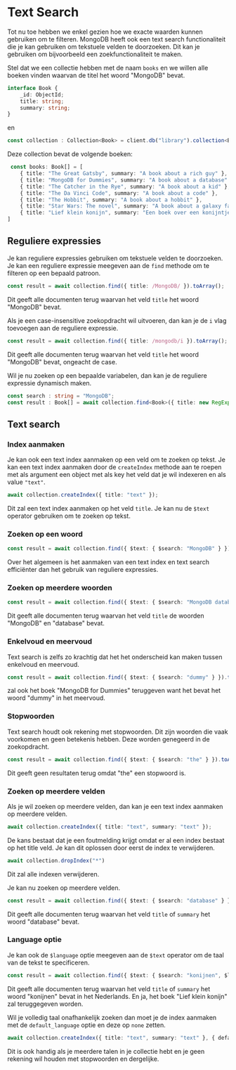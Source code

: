 # Text Search

Tot nu toe hebben we enkel gezien hoe we exacte waarden kunnen gebruiken om te filteren. MongoDB heeft ook een text search functionaliteit die je kan gebruiken om tekstuele velden te doorzoeken. Dit kan je gebruiken om bijvoorbeeld een zoekfunctionaliteit te maken.

Stel dat we een collectie hebben met de naam `books` en we willen alle boeken vinden waarvan de titel het woord "MongoDB" bevat. 

```typescript
interface Book {
    _id: ObjectId;
    title: string;
    summary: string;
}
```

en

```typescript
const collection : Collection<Book> = client.db("library").collection<Book>("books");
```

Deze collection bevat de volgende boeken: 

```typescript
 const books: Book[] = [
    { title: "The Great Gatsby", summary: "A book about a rich guy" },
    { title: "MongoDB for Dummies", summary: "A book about a database" },
    { title: "The Catcher in the Rye", summary: "A book about a kid" },
    { title: "The Da Vinci Code", summary: "A book about a code" },
    { title: "The Hobbit", summary: "A book about a hobbit" },
    { title: "Star Wars: The novel", summary: "A book about a galaxy far far away" },
    { title: "Lief klein konijn", summary: "Een boek over een konijntje" }
]
```


## Reguliere expressies

Je kan reguliere expressies gebruiken om tekstuele velden te doorzoeken. Je kan een reguliere expressie meegeven aan de `find` methode om te filteren op een bepaald patroon. 

```typescript
const result = await collection.find({ title: /MongoDB/ }).toArray();
```

Dit geeft alle documenten terug waarvan het veld `title` het woord "MongoDB" bevat.

Als je een case-insensitive zoekopdracht wil uitvoeren, dan kan je de `i` vlag toevoegen aan de reguliere expressie.

```typescript
const result = await collection.find({ title: /mongodb/i }).toArray();
```

Dit geeft alle documenten terug waarvan het veld `title` het woord "MongoDB" bevat, ongeacht de case. 

Wil je nu zoeken op een bepaalde variabelen, dan kan je de reguliere expressie dynamisch maken.

```typescript
const search : string = "MongoDB";
const result : Book[] = await collection.find<Book>({ title: new RegExp(search, "i") }).toArray();
```

## Text search

### Index aanmaken

Je kan ook een text index aanmaken op een veld om te zoeken op tekst. Je kan een text index aanmaken door de `createIndex` methode aan te roepen met als argument een object met als key het veld dat je wil indexeren en als value `"text"`. 

```typescript
await collection.createIndex({ title: "text" });
```

Dit zal een text index aanmaken op het veld `title`. Je kan nu de `$text` operator gebruiken om te zoeken op tekst.

### Zoeken op een woord

```typescript
const result = await collection.find({ $text: { $search: "MongoDB" } }).toArray();
```

Over het algemeen is het aanmaken van een text index en text search efficiënter dan het gebruik van reguliere expressies. 

### Zoeken op meerdere woorden

```typescript
const result = await collection.find({ $text: { $search: "MongoDB database" } }).toArray();
```

Dit geeft alle documenten terug waarvan het veld `title` de woorden "MongoDB" en "database" bevat.

### Enkelvoud en meervoud

Text search is zelfs zo krachtig dat het het onderscheid kan maken tussen enkelvoud en meervoud.

```typescript
const result = await collection.find({ $text: { $search: "dummy" } }).toArray();
```

zal ook het boek "MongoDB for Dummies" teruggeven want het bevat het woord "dummy" in het meervoud.

### Stopwoorden

Text search houdt ook rekening met stopwoorden. Dit zijn woorden die vaak voorkomen en geen betekenis hebben. Deze worden genegeerd in de zoekopdracht. 

```typescript
const result = await collection.find({ $text: { $search: "the" } }).toArray();
```

Dit geeft geen resultaten terug omdat "the" een stopwoord is.

### Zoeken op meerdere velden

Als je wil zoeken op meerdere velden, dan kan je een text index aanmaken op meerdere velden.

```typescript
await collection.createIndex({ title: "text", summary: "text" });
```

De kans bestaat dat je een foutmelding krijgt omdat er al een index bestaat op het title veld. Je kan dit oplossen door eerst de index te verwijderen.

```typescript
await collection.dropIndex("*")
```

Dit zal alle indexen verwijderen.

Je kan nu zoeken op meerdere velden.

```typescript
const result = await collection.find({ $text: { $search: "database" } }).toArray();
```

Dit geeft alle documenten terug waarvan het veld `title` of `summary` het woord "database" bevat.

### Language optie

Je kan ook de `$language` optie meegeven aan de `$text` operator om de taal van de tekst te specificeren.

```typescript
const result = await collection.find({ $text: { $search: "konijnen", $language: "nl" } }).toArray();
```

Dit geeft alle documenten terug waarvan het veld `title` of `summary` het woord "konijnen" bevat in het Nederlands. En ja, het boek "Lief klein konijn" zal teruggegeven worden.

Wil je volledig taal onafhankelijk zoeken dan moet je de index aanmaken met de `default_language` optie en deze op `none` zetten.

```typescript
await collection.createIndex({ title: "text", summary: "text" }, { default_language: "none" });
```

Dit is ook handig als je meerdere talen in je collectie hebt en je geen rekening wil houden met stopwoorden en dergelijke.
